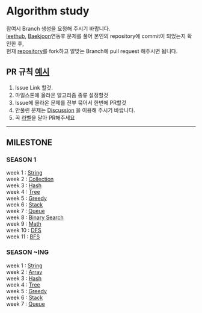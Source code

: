 # Algorithm study
참여시 Branch 생성을 요청해 주시기 바랍니다.  
[leethub](https://chrome.google.com/webstore/detail/ppkbejeolfcbaomanmbpjdbkfcjfhjnd), [Baekjoon](https://chrome.google.com/webstore/detail/%EB%B0%B1%EC%A4%80%ED%97%88%EB%B8%8Cbaekjoonhub/ccammcjdkpgjmcpijpahlehmapgmphmk)연동후 문제를 풀어 본인의 repository에 commit이 되었는지 확인한 후,  
현재 [repository](https://github.com/I-JUNNYLAND-I/algorithm/fork)를 fork하고 알맞는 Branch에 pull request 해주시면 됩니다.

## PR 규칙 **[예시](https://github.com/I-JUNNYLAND-I/algorithm/pull/3)**
1. Issue Link 할것.
2. 마일스톤에 올라온 알고리즘 종류 설정할것
3. Issue에 올라온 문제를 전부 묶어서 한번에 PR할것
4. 안풀린 문제는 [Discussion](https://github.com/I-JUNNYLAND-I/algorithm/discussions/14) 을 이용해 주시기 바랍니다.
5. 꼭 [라벨](https://github.com/I-JUNNYLAND-I/algorithm/labels)을 달아 PR해주세요
---
## MILESTONE  

### SEASON 1
week 1 : [String](https://github.com/I-JUNNYLAND-I/algorithm/milestone/1)  
week 2 : [Collection](https://github.com/I-JUNNYLAND-I/algorithm/milestone/2)  
week 3 : [Hash](https://github.com/I-JUNNYLAND-I/algorithm/milestone/3)  
week 4 : [Tree](https://github.com/I-JUNNYLAND-I/algorithm/milestone/4)  
week 5 : [Greedy](https://github.com/I-JUNNYLAND-I/algorithm/milestone/5)  
week 6 : [Stack](https://github.com/I-JUNNYLAND-I/algorithm/milestone/6)  
week 7 : [Queue](https://github.com/I-JUNNYLAND-I/algorithm/milestone/7)  
week 8 : [Binary Search](https://github.com/I-JUNNYLAND-I/algorithm/milestone/8)  
week 9 : [Math](https://github.com/I-JUNNYLAND-I/algorithm/milestone/9)  
week 10 : [DFS](https://github.com/I-JUNNYLAND-I/algorithm/milestone/10)  
week 11 : [BFS](https://github.com/I-JUNNYLAND-I/algorithm/milestone/11)  

### SEASON ~ING
week 1 : [String](https://github.com/I-JUNNYLAND-I/algorithm/milestone/15)  
week 2 : [Array](https://github.com/I-JUNNYLAND-I/algorithm/milestone/16)  
week 3 : [Hash](https://github.com/I-JUNNYLAND-I/algorithm/milestone/17)  
week 4 : [Tree](https://github.com/I-JUNNYLAND-I/algorithm/milestone/18)  
week 5 : [Greedy](https://github.com/I-JUNNYLAND-I/algorithm/milestone/19)  
week 6 : [Stack](https://github.com/I-JUNNYLAND-I/algorithm/milestone/20)  
week 7 : [Queue](https://github.com/I-JUNNYLAND-I/algorithm/milestone/21)  
